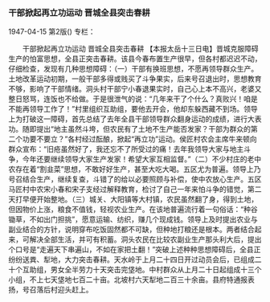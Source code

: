 ### 干部掀起再立功运动  晋城全县突击春耕

1947-04-15
第2版()
专栏：

　　干部掀起再立功运动
    晋城全县突击春耕
    【本报太岳十三日电】晋城克服障碍生产的怕富思想，全县正突击春耕。该县今春布置生产很早，但各村都迟迟不动，仔细检查，发现有几种思想障碍：（一）干部有换班思想，不愿再领导群众生产。土地改革运动初期，一般干部多得或贱买了斗争果实，后来号召退出时，思想教育不够，影响了干部情绪。洞头村干部宁小春退果实时，自己心上本不高兴，老婆又整日怒骂，连饭也不给做。于是很泄气的说：“几年来干了个什么？真败兴！咱是不能再领导工作了！”村里组织互助组，要他去开会，他却东躲西藏不到场。领导上为打破这一障碍，首先总结了去年全县干部领导群众翻身运动的成绩，进行大表功。随即提出“地主虽然斗垮，但农民有了土地不生产能否发家？干部为群众的第二个功要不要立？”各村经过酝酿，掀起“再立功”运动。侯匠村农会主席牛来顿向群众宣布：“旧疮虽然好了，我还忘不了所受过的痛！去年我领导大家与地主斗争，今年还要继续领导大家生产发家！希望大家互相监督。”（二）不少村庄的老中农存在着“割韭菜”思想，不敢好好生产，甚至大吃大喝。五区尤为普遍。领导上乃号召结合生产，继续复查，斗错了的给以必要照顾与补偿，使中农放心生产。五区马匠村中农宋小春和宋子支经过解释教育，检讨了自己一年来怕斗争的错觉，第二天打早便开始整地。（三）城关、大阳镇等大村镇，农民虽然翻了身，得到土地，但因物价上涨，粮食不值钱，轻视农业生产。在该地普遍流行着一句俗话：“种谷锄草，不如出门担挑”，愿意运输、纺织，赚几个现成钱。领导上及时提出农业与副业结合的方针，说明穿布吃饭固然都不可缺，但种地打粮还是根本。两者结合起来，可解决全部生活，并可有积蓄。洞头农民在比较农副业生产那头利大后，提出个口号是“走遍天下串遍山，不如在家把土翻！”突破上述种种思想障碍后，全县正纷纷送粪、犁地，大力突击春耕。天水岭于上月二十四日开过动员会后，已组成二十个互助组，男女全半劳力十天突击完垡地。中村群众从上月二十日起组成十三个小组，不上七天垡地七百二十亩。北坡村六天犁地二百三十余亩。县府特通报表扬，号召落后村迎头赶上。
